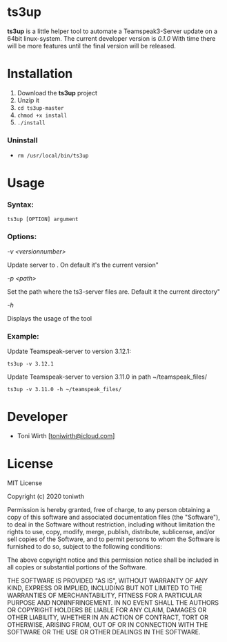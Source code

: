 # ts3up
**ts3up** is a little helper tool to automate a Teamspeak3-Server update on a 64bit linux-system.
The current developer version is *0.1.0*
With time there will be more features until the final version will be released.

# Installation

 1. Download the **ts3up** project
 2. Unzip it
 3. ```cd ts3up-master```
 4. ```chmod +x install```
 5. ```./install```
 
 ### Uninstall
 - ```rm /usr/local/bin/ts3up```
 
# Usage
### Syntax:

    ts3up [OPTION] argument

 ### Options:
  
  *-v \<versionnumber\>* 
  
Update server to <versionnumber>. On default it's the current version"

 *-p \<path\>* 
 
 Set the path where the ts3-server files are. Default it the current directory"
 
 *-h*
 
 Displays the usage of the tool

### Example:
Update Teamspeak-server to version 3.12.1:

    ts3up -v 3.12.1    

Update Teamspeak-server to version 3.11.0 in path ~/teamspeak_files/

    ts3up -v 3.11.0 -h ~/teamspeak_files/

# Developer

 - Toni Wirth [toniwirth@icloud.com]

# License
MIT License

Copyright (c) 2020 toniwth

Permission is hereby granted, free of charge, to any person obtaining a copy of this software and associated documentation files (the "Software"), to deal in the Software without restriction, including without limitation the rights to use, copy, modify, merge, publish, distribute, sublicense, and/or sell copies of the Software, and to permit persons to whom the Software is furnished to do so, subject to the following conditions:

The above copyright notice and this permission notice shall be included in all copies or substantial portions of the Software.

THE SOFTWARE IS PROVIDED "AS IS", WITHOUT WARRANTY OF ANY KIND, EXPRESS OR IMPLIED, INCLUDING BUT NOT LIMITED TO THE WARRANTIES OF MERCHANTABILITY, FITNESS FOR A PARTICULAR PURPOSE AND NONINFRINGEMENT. IN NO EVENT SHALL THE AUTHORS OR COPYRIGHT HOLDERS BE LIABLE FOR ANY CLAIM, DAMAGES OR OTHER LIABILITY, WHETHER IN AN ACTION OF CONTRACT, TORT OR OTHERWISE, ARISING FROM, OUT OF OR IN CONNECTION WITH THE SOFTWARE OR THE USE OR OTHER DEALINGS IN THE
SOFTWARE.
